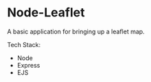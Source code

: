 # Node-Leaflet

A basic application for bringing up a leaflet map.

Tech Stack:
- Node
- Express
- EJS
